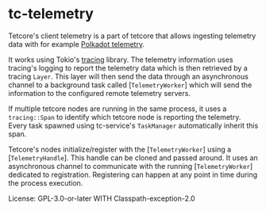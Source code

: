 # tc-telemetry

Tetcore's client telemetry is a part of tetcore that allows ingesting telemetry data
with for example [Polkadot telemetry](https://github.com/tetcoin/tetcore-telemetry).

It works using Tokio's [tracing](https://github.com/tokio-rs/tracing/) library. The telemetry
information uses tracing's logging to report the telemetry data which is then retrieved by a
tracing `Layer`. This layer will then send the data through an asynchronous channel to a
background task called [`TelemetryWorker`] which will send the information to the configured
remote telemetry servers.

If multiple tetcore nodes are running in the same process, it uses a `tracing::Span` to
identify which tetcore node is reporting the telemetry. Every task spawned using tc-service's
`TaskManager` automatically inherit this span.

Tetcore's nodes initialize/register with the [`TelemetryWorker`] using a [`TelemetryHandle`].
This handle can be cloned and passed around. It uses an asynchronous channel to communicate with
the running [`TelemetryWorker`] dedicated to registration. Registering can happen at any point
in time during the process execution.

License: GPL-3.0-or-later WITH Classpath-exception-2.0
